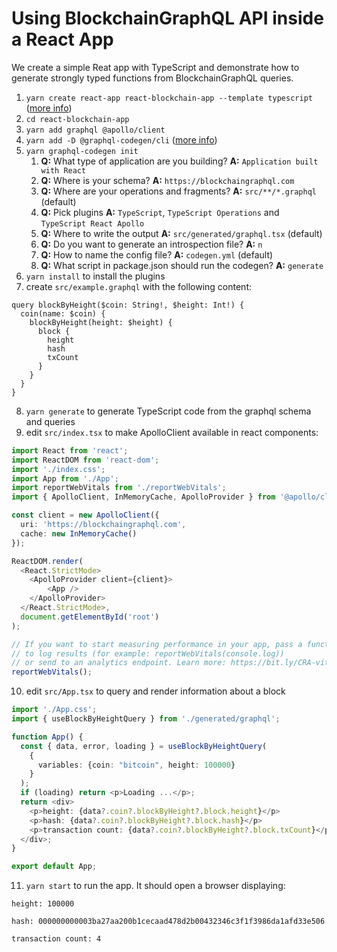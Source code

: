 # Using BlockchainGraphQL API inside a React App

We create a simple Reat app with TypeScript and demonstrate how to generate strongly typed functions from BlockchainGraphQL queries.

1. `yarn create react-app react-blockchain-app --template typescript` ([more info](https://create-react-app.dev/docs/adding-typescript/))
2. `cd react-blockchain-app`
3. `yarn add graphql @apollo/client`
4. `yarn add -D @graphql-codegen/cli` ([more info](https://graphql-code-generator.com/docs/getting-started/index))
5. `yarn graphql-codegen init`
    1. **Q:** What type of application are you building? **A:** `Application built with React`
    2. **Q:** Where is your schema? **A:** `https://blockchaingraphql.com`
    3. **Q:** Where are your operations and fragments? **A:** `src/**/*.graphql` (default)
    4. **Q:** Pick plugins **A:** `TypeScript`, `TypeScript Operations` and `TypeScript React Apollo`
    5. **Q:** Where to write the output **A:** `src/generated/graphql.tsx` (default)
    6. **Q:** Do you want to generate an introspection file? **A:** `n`
    7. **Q:** How to name the config file? **A:** `codegen.yml` (default)
    8. **Q:** What script in package.json should run the codegen? **A:** `generate`
6. `yarn install` to install the plugins
7. create `src/example.graphql` with the following content:
```
query blockByHeight($coin: String!, $height: Int!) {
  coin(name: $coin) {
    blockByHeight(height: $height) {
      block {
        height
        hash
        txCount
      }
    }
  }
}
```
8. `yarn generate` to generate TypeScript code from the graphql schema and queries
9. edit `src/index.tsx` to make ApolloClient available in react components:
```typescript
import React from 'react';
import ReactDOM from 'react-dom';
import './index.css';
import App from './App';
import reportWebVitals from './reportWebVitals';
import { ApolloClient, InMemoryCache, ApolloProvider } from '@apollo/client';

const client = new ApolloClient({
  uri: 'https://blockchaingraphql.com',
  cache: new InMemoryCache()
});

ReactDOM.render(
  <React.StrictMode>
    <ApolloProvider client={client}>
        <App />
    </ApolloProvider>
  </React.StrictMode>,
  document.getElementById('root')
);

// If you want to start measuring performance in your app, pass a function
// to log results (for example: reportWebVitals(console.log))
// or send to an analytics endpoint. Learn more: https://bit.ly/CRA-vitals
reportWebVitals();
```
10. edit `src/App.tsx` to query and render information about a block
```typescript
import './App.css';
import { useBlockByHeightQuery } from './generated/graphql';

function App() {
  const { data, error, loading } = useBlockByHeightQuery(
    {
      variables: {coin: "bitcoin", height: 100000}
    }
  );
  if (loading) return <p>Loading ...</p>;
  return <div>
    <p>height: {data?.coin?.blockByHeight?.block.height}</p>
    <p>hash: {data?.coin?.blockByHeight?.block.hash}</p>
    <p>transaction count: {data?.coin?.blockByHeight?.block.txCount}</p>
  </div>;
}

export default App;
```
11. `yarn start` to run the app. It should open a browser displaying:
```
height: 100000

hash: 000000000003ba27aa200b1cecaad478d2b00432346c3f1f3986da1afd33e506

transaction count: 4
```
